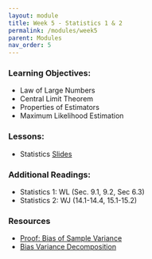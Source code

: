```yaml
---
layout: module
title: Week 5 - Statistics 1 & 2
permalink: /modules/week5
parent: Modules
nav_order: 5
---
```


### Learning Objectives:
* Law of Large Numbers
* Central Limit Theorem
* Properties of Estimators
* Maximum Likelihood Estimation



### Lessons:
*  Statistics [Slides]()


### Additional Readings:
* Statistics 1: WL (Sec. 9.1, 9.2, Sec 6.3)
* Statistics 2: WJ (14.1-14.4, 15.1-15.2)

### Resources
* [Proof: Bias of Sample Variance](https://proofwiki.org/wiki/Bias_of_Sample_Variance)
* [Bias Variance Decomposition](https://towardsdatascience.com/the-bias-variance-tradeoff-8818f41e39e9)